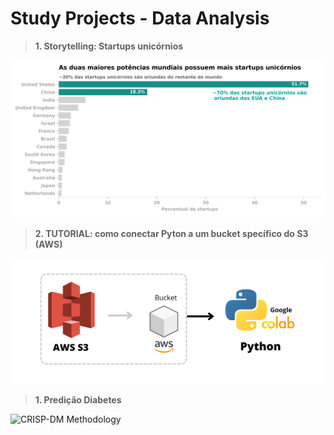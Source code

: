 # Study Projects - Data Analysis

> **1. Storytelling: Startups unicórnios**

<img width="700" alt="Startups by countries (percentage)" src="https://github.com/OviedoVR/DA_Estudo/blob/main/startup_countries.png">

> **2. TUTORIAL: como conectar Pyton a um bucket specífico do S3 (AWS)**

<img width="750" alt="CRISP-DM Methodology" src="https://github.com/OviedoVR/DA_Estudo/blob/main/S3-to-Python.png">

> **1. Predição Diabetes**

<img width="450" alt="CRISP-DM Methodology" src="https://github.com/OviedoVR/Data_Analysis_ProjetosDeEstudo/blob/main/Diabetes_Prediction/CRISP_DM.png">
